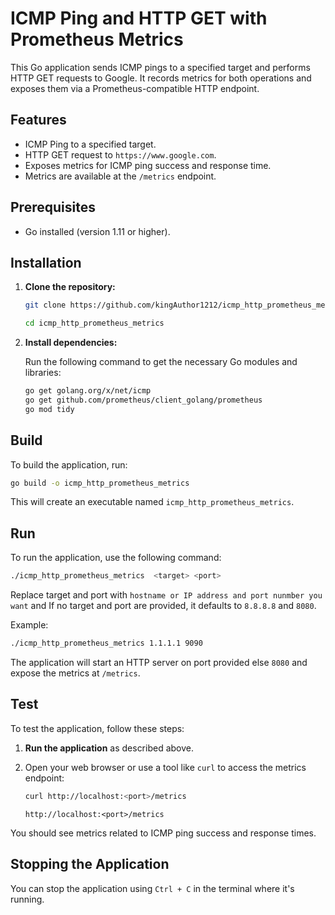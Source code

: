 # ICMP Ping and HTTP GET with Prometheus Metrics

This Go application sends ICMP pings to a specified target and performs HTTP GET requests to Google. It records metrics for both operations and exposes them via a Prometheus-compatible HTTP endpoint.

## Features

- ICMP Ping to a specified target.
- HTTP GET request to `https://www.google.com`.
- Exposes metrics for ICMP ping success and response time.
- Metrics are available at the `/metrics` endpoint.

## Prerequisites

- Go installed (version 1.11 or higher).

## Installation

1. **Clone the repository:**

   ```bash
   git clone https://github.com/kingAuthor1212/icmp_http_prometheus_metrics.git
   
   cd icmp_http_prometheus_metrics
   ```

2. **Install dependencies:**

   Run the following command to get the necessary Go modules and libraries:

   ```bash
   go get golang.org/x/net/icmp
   go get github.com/prometheus/client_golang/prometheus
   go mod tidy
   ```

## Build

To build the application, run:

```bash
go build -o icmp_http_prometheus_metrics
```

This will create an executable named `icmp_http_prometheus_metrics`.

## Run

To run the application, use the following command:

```bash
./icmp_http_prometheus_metrics  <target> <port> 
```

Replace target and port with `hostname or IP address and port nunmber you want` and If no target and port are provided, it defaults to `8.8.8.8` and `8080`.

Example:

```bash
./icmp_http_prometheus_metrics 1.1.1.1 9090
```

The application will start an HTTP server on port provided else `8080` and expose the metrics at `/metrics`.

## Test

To test the application, follow these steps:

1. **Run the application** as described above.
2. Open your web browser or use a tool like `curl` to access the metrics endpoint:

   ```bash
   curl http://localhost:<port>/metrics
   ```
   ```browser
   http://localhost:<port>/metrics
   ```

You should see metrics related to ICMP ping success and response times.

## Stopping the Application

You can stop the application using `Ctrl + C` in the terminal where it's running.
